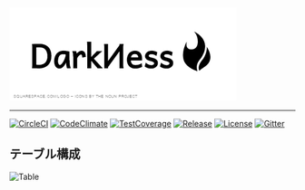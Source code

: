 ![darkness](./public/logo.png)
- - -
[![CircleCI](https://img.shields.io/circleci/project/MaxMEllon/DarkNess.svg?style=flat-square)](https://circleci.com/gh/MaxMEllon/DarkNess)
[![CodeClimate](https://img.shields.io/codeclimate/github/MaxMEllon/DarkNess.svg?style=flat-square)](https://codeclimate.com/github/MaxMEllon/DarkNess)
[![TestCoverage](https://img.shields.io/codeclimate/coverage/github/MaxMEllon/DarkNess.svg?style=flat-square)](https://codeclimate.com/github/MaxMEllon/DarkNess/coverage)
[![Release](https://img.shields.io/github/release/MaxMEllon/DarkNess.svg?style=flat-square)](https://github.com/MaxMEllon/DarkNess/releases/latest)
[![License](https://img.shields.io/github/license/MaxMEllon/DarkNess.svg?style=flat-square)](https://github.com/SLP-KBIT/Attereco-Front/blob/master/LICENSE.txt)
[![Gitter](https://badges.gitter.im/Join%20Chat.svg)](https://gitter.im/MaxMEllon/DarkNess?utm_source=badge&utm_medium=badge&utm_campaign=pr-badge)

## テーブル構成
![Table](http://www.plantuml.com:80/plantuml/png/NOyn3u8m58Jt_efBHnC6LpO7TnTdKg32IqffseU96l-xyX2ihdVVNUuQPrB2ETc8XmAeBK6UrLCrOXolrhCuqnkfLXlmPh0b4aVotKOVN3qDGjivb-5CxBuySATGeYPlucrBd_gHHqa7mtq61zFPjMWARZHjTQ6vxbFmerP_o-IQtciKiO3UwUMIMexbkenNouLSbral)


